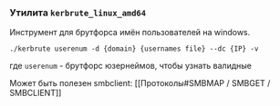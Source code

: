 ### Утилита `kerbrute_linux_amd64`
Инструмент для брутфорса имён пользователей на windows.

``` 
./kerbrute userenum -d {domain} {usernames file} --dc {IP} -v
```
где `userenum` - брутфорс юзернеймов, чтобы узнать валидные

Может быть полезен smbclient: [[Протоколы#SMBMAP / SMBGET / SMBCLIENT]]
